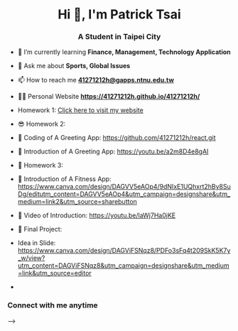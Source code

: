 <h1 align="center">Hi 👋,  I'm Patrick Tsai</h1>
<h3 align="center">A Student in Taipei City</h3>

- 🌱 I’m currently learning **Finance, Management, Technology Application**

- 💬 Ask me about **Sports, Global Issues**

- 📫 How to reach me **41271212h@gapps.ntnu.edu.tw**

- 🧑‍💻 Personal Website **https://41271212h.github.io/41271212h/**
- Homework 1: [Click here to visit my website](https://41271212h.github.io/41271212h/)

- 😎 Homework 2:
- 💬 Coding of A Greeting App: https://github.com/41271212h/react.git
- 🎥 Introduction of A Greeting App: https://youtu.be/a2m8D4e8gAI

- 😬 Homework 3:
- 💬 Introduction of A Fitness App: https://www.canva.com/design/DAGVV5eAOp4/9dNIxE1UQhxrt2hBy8SuDg/editutm_content=DAGVV5eAOp4&utm_campaign=designshare&utm_medium=link2&utm_source=sharebutton
- 🎥 Video of Introduction: https://youtu.be/laWj7Ha0jKE

- 🤔 Final Project:
- Idea in Slide: https://www.canva.com/design/DAGViFSNqz8/PDFo3sFq4t209SkK5K7y_w/view?utm_content=DAGViFSNqz8&utm_campaign=designshare&utm_medium=link&utm_source=editor
- 
<h3 align="left">Connect with me anytime</h3>
<p align="left">
</p>
-->
